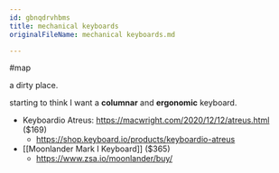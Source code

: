```yaml
---
id: gbnqdrvhbms
title: mechanical keyboards
originalFileName: mechanical keyboards.md

---
```


#map

a dirty place.

starting to think I want a **columnar** and **ergonomic** keyboard.

* Keyboardio Atreus: https://macwright.com/2020/12/12/atreus.html ($169)
  * https://shop.keyboard.io/products/keyboardio-atreus
* [[Moonlander Mark I Keyboard]] ($365)
  * https://www.zsa.io/moonlander/buy/
